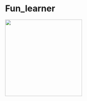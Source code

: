 # Fun_learner
<img src='https://drive.google.com/file/d/1AfPwxkbQ6AEuhpWHpGtDTMGXZUymzS5v/view?usp=sharing' width="250" />
<img src="https://drive.google.com/file/d/1AfPwxkbQ6AEuhpWHpGtDTMGXZUymzS5v/view?usp=sharing" width ="250 />
<img src='https://drive.google.com/file/d/1pxdnzsIYFELURyUvGKDAbZPtIkiy8VmR/view?usp=sharing' width= '250' />

